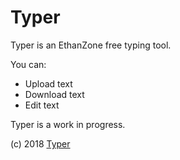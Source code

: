 # Typer

Typer is an EthanZone free typing tool.

You can:
  - Upload text
  - Download text
  - Edit text

Typer is a work in progress.

(c) 2018 [Typer](www.typertool.com)
